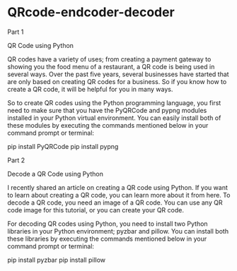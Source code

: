 # QRcode-endcoder-decoder

Part 1

QR Code using Python

QR codes have a variety of uses; from creating a payment gateway to showing you the food menu of a restaurant, a QR code is being used in several ways. Over the past five years, several businesses have started that are only based on creating QR codes for a business. So if you know how to create a QR code, it will be helpful for you in many ways.

So to create QR codes using the Python programming language, you first need to make sure that you have the PyQRCode and pypng modules installed in your Python virtual environment. You can easily install both of these modules by executing the commands mentioned below in your command prompt or terminal:

pip install PyQRCode
pip install pypng

Part 2

Decode a QR Code using Python

I recently shared an article on creating a QR code using Python. If you want to learn about creating a QR code, you can learn more about it from here. To decode a QR code, you need an image of a QR code. You can use any QR code image for this tutorial, or you can create your QR code.

For decoding QR codes using Python, you need to install two Python libraries in your Python environment; pyzbar and pillow. You can install both these libraries by executing the commands mentioned below in your command prompt or terminal:

pip install pyzbar
pip install pillow
